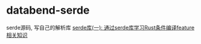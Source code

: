 # databend-serde
serde源码, 写自己的解析库
[serde库(一): 通过serde库学习Rust条件编译feature相关知识](https://mp.weixin.qq.com/s/Vbu3X6z88I4K9IzSLLDQHA)
